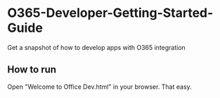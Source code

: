 # O365-Developer-Getting-Started-Guide
Get a snapshot of how to develop apps with O365 integration

## How to run
Open "Welcome to Office Dev.html" in your browser. That easy.
